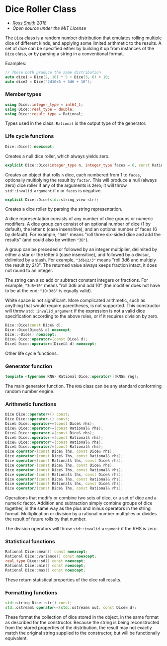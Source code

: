 # Dice Roller Class #

* _[Ross Smith](mailto:rosssmith@me.com) 2018_
* _Open source under the MIT License_

The `Dice` class is a random number distribution that emulates rolling
multiple dice of different kinds, and applying some limited arithmetic to the
results. A set of dice can be specified either by building it up from
instances of the `Dice` class, or by parsing a string in a conventional
format.

Examples:

```c++
// These both produce the same distribution
auto dice1 = Dice(2, 10) * 5 + Dice(3, 6) + 10;
auto dice2 = Dice("2d10x5 + 3d6 + 10");
```

### Member types ###

```c++
using Dice::integer_type = int64_t;
using Dice::real_type = double;
using Dice::result_type = Rational;
```

Types used in the class. `Rational` is the output type of the generator.

### Life cycle functions ###

```c++
Dice::Dice() noexcept;
```

Creates a null dice roller, which always yields zero.

```c++
explicit Dice::Dice(integer_type n, integer_type faces = 6, const Rational& factor = 1);
```

Creates an object that rolls `n` dice, each numbered from 1 to `faces`,
optionally multiplying the result by `factor`. This will produce a null
(always zero) dice roller if any of the arguments is zero; it will throw
`std::invalid_argument` if `n` or `faces` is negative.

```c++
explicit Dice::Dice(std::string_view str);
```

Creates a dice roller by parsing the string representation.

A dice representation consists of any number of dice groups or numeric
modifiers. A dice group can consist of an optional number of dice (1 by
default), the letter `D` (case insensitive), and an optional number of faces
(6 by default). For example, `"3d6"` means "roll three six-sided dice and add
the results" (and could also be written `"3D"`).

A group can be preceded or followed by an integer multiplier, delimited by
either a star or the letter `X` (case insensitive), and followed by a divisor,
delimited by a slash. For example, `"3d6x2/3"` means "roll 3d6 and multiply
the result by 2/3". The returned value always keeps fraction intact, it does
not round to an integer.

The string can also add or subtract constant integers or fractions. For
example, `"3d6+10"` means "roll 3d6 and add 10" (the modifier does not have to
be at the end; `"10+3d6"` is equally valid).

White space is not significant. More complicated arithmetic, such as anything
that would require parentheses, is not supported. This constructor will throw
`std::invalid_argument` if the expression is not a valid dice specification
according to the above rules, or if it requires division by zero.

```c++
Dice::Dice(const Dice& d);
Dice::Dice(Dice&& d) noexcept;
Dice::~Dice() noexcept;
Dice& Dice::operator=(const Dice& d);
Dice& Dice::operator=(Dice&& d) noexcept;
```

Other life cycle functions.

### Generator function ###

```c++
template <typename RNG> Rational Dice::operator()(RNG& rng);
```

The main generator function. The `RNG` class can be any standard conforming
random number engine.

### Arithmetic functions ###

```c++
Dice Dice::operator+() const;
Dice Dice::operator-() const;
Dice& Dice::operator+=(const Dice& rhs);
Dice& Dice::operator+=(const Rational& rhs);
Dice& Dice::operator-=(const Dice& rhs);
Dice& Dice::operator-=(const Rational& rhs);
Dice& Dice::operator*=(const Rational& rhs);
Dice& Dice::operator/=(const Rational& rhs);
Dice operator+(const Dice& lhs, const Dice& rhs);
Dice operator+(const Dice& lhs, const Rational& rhs);
Dice operator+(const Rational& lhs, const Dice& rhs);
Dice operator-(const Dice& lhs, const Dice& rhs);
Dice operator-(const Dice& lhs, const Rational& rhs);
Dice operator-(const Rational& lhs, const Dice& rhs);
Dice operator*(const Dice& lhs, const Rational& rhs);
Dice operator*(const Rational& lhs, const Dice& rhs);
Dice operator/(const Dice& lhs, const Rational& rhs);
```

Operations that modify or combine two sets of dice, or a set of dice and a
numeric factor. Addition and subtraction simply combine groups of dice
together, in the same way as the plus and minus operators in the string
format. Multiplication or division by a rational number multiplies or divides
the result of future rolls by that number.

The division operators will throw `std::invalid_argument` if the RHS is zero.

### Statistical functions ###

```c++
Rational Dice::mean() const noexcept;
Rational Dice::variance() const noexcept;
real_type Dice::sd() const noexcept;
Rational Dice::min() const noexcept;
Rational Dice::max() const noexcept;
```

These return statistical properties of the dice roll results.

### Formatting functions ###

```c++
std::string Dice::str() const;
std::ostream& operator<<(std::ostream& out, const Dice& d);
```

These format the collection of dice stored in the object, in the same format
as described for the constructor. Because the string is being reconstructed
from the stored properties of the distribution, the result may not exactly
match the original string supplied to the constructor, but will be
functionally equivalent.
